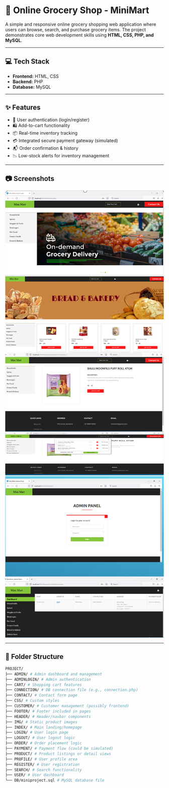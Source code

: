 # 🛒 Online Grocery Shop - MiniMart

A simple and responsive online grocery shopping web application where users can browse, search, and purchase grocery items. The project demonstrates core web development skills using **HTML, CSS, PHP, and MySQL**.

---

## 💻 Tech Stack

- **Frontend:** HTML, CSS
- **Backend:** PHP
- **Database:** MySQL

---

## ✨ Features

- 🔐 User authentication (login/register)
- 🛍️ Add-to-cart functionality
- 📦 Real-time inventory tracking
- 💳 Integrated secure payment gateway (simulated)
- 📬 Order confirmation & history
- 📉 Low-stock alerts for inventory management

---

## 📷 Screenshots


![Home Page](https://github.com/shreshtha-26/mini-grocery-shop/blob/main/Home%20page.png?raw=true)
![Cart Page](https://github.com/shreshtha-26/mini-grocery-shop/blob/main/Cart%20page.png?raw=true)
![Admin Panel](https://github.com/shreshtha-26/mini-grocery-shop/blob/main/Admin%20panel%20page.png?raw=true)

---

## 📂 Folder Structure

```bash
PROJECT/
├── ADMIN/ # Admin dashboard and management
├── ADMINLOGIN/ # Admin authentication
├── CART/ # Shopping cart features
├── CONNECTION/ # DB connection file (e.g., connection.php)
├── CONTACT/ # Contact form page
├── CSS/ # Custom styles
├── CUSTOMER/ # Customer management (possibly frontend)
├── FOOTER/ # Footer included in pages
├── HEADER/ # Header/navbar components
├── IMG/ # Static product images
├── INDEX/ # Main landing/homepage
├── LOGIN/ # User login page
├── LOGOUT/ # User logout logic
├── ORDER/ # Order placement logic
├── PAYMENT/ # Payment flow (could be simulated)
├── PRODUCT/ # Product listings or detail views
├── PROFILE/ # User profile area
├── REGISTER/ # User registration
├── SEARCH/ # Search functionality
├── USER/ # User dashboard
└── DB/miniproject.sql # MySQL database file
